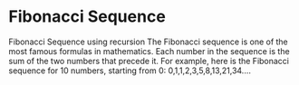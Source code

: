 # Fibonacci Sequence
Fibonacci Sequence using recursion
The Fibonacci sequence is one of the most famous formulas in mathematics.
Each number in the sequence is the sum of the two numbers that precede it.
For example, here is the Fibonacci sequence for 10 numbers, starting from 0: 0,1,1,2,3,5,8,13,21,34....
